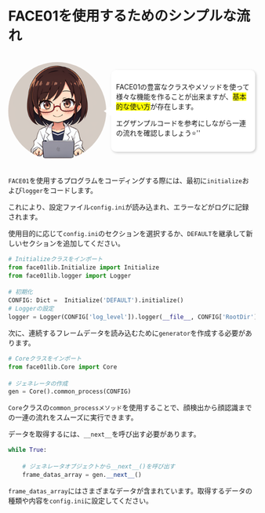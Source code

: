 # FACE01を使用するためのシンプルな流れ

<br />
<div style="display: flex; align-items: center;">
    <img src="https://raw.githubusercontent.com/yKesamaru/FACE01_DEV/master/assets/images/00147-2005948782.png" alt="説明文" width="200" style="margin-right: 10px; border-radius: 50%; object-fit: cover;">
    <div style="background-color: white; padding: 10px; border-radius: 10px; box-shadow: 2px 2px 5px rgba(0, 0, 0, 0.2); position: relative;">
        <p style="margin: 10;">FACE01の豊富なクラスやメソッドを使って様々な機能を作ることが出来ますが、<span style="background-color: yellow;">基本的な使い方</span>が存在します。</p>
        <p style="margin: 10;">エグザンプルコードを参考にしながら一連の流れを確認しましょう⭐️''</p>
        <div style="position: absolute; top: 50%; left: -15px; width: 0; height: 0; border-top: 10px solid transparent; border-bottom: 10px solid transparent; border-right: 15px solid white; transform: translateY(-50%);"></div>
    </div>
</div>
<br />

`FACE01`を使用するプログラムをコーディングする際には、最初に`initialize`および`logger`をコードします。

これにより、設定ファイル`config.ini`が読み込まれ、エラーなどがログに記録されます。

使用目的に応じて`config.ini`のセクションを選択するか、`DEFAULT`を継承して新しいセクションを追加してください。

```python
# Initializeクラスをインポート
from face01lib.Initialize import Initialize
from face01lib.logger import Logger

# 初期化
CONFIG: Dict =  Initialize('DEFAULT').initialize()
# Loggerの設定
logger = Logger(CONFIG['log_level']).logger(__file__, CONFIG['RootDir'])
```

次に、連続するフレームデータを読み込むために`generator`を作成する必要があります。
```python
# Coreクラスをインポート
from face01lib.Core import Core

# ジェネレータの作成
gen = Core().common_process(CONFIG)
```

`Core`クラスの`common_processメソッド`を使用することで、顔検出から顔認識までの一連の流れをスムーズに実行できます。

データを取得するには、`__next__`を呼び出す必要があります。
```python
while True:

    # ジェネレータオブジェクトから__next__()を呼び出す
    frame_datas_array = gen.__next__()
```

`frame_datas_array`にはさまざまなデータが含まれています。取得するデータの種類や内容を`config.ini`に設定してください。
